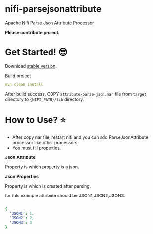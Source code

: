 # nifi-parsejsonattribute

Apache Nifi Parse Json Attribute Processor

**Please contribute project.**

# Get Started! :sunglasses:

Download [stable version](https://github.com/guvencenanguvenal/nifi-parsejsonattribute/releases/tag/stable).

Build project 

```yaml
mvn clean install
```

After build success, COPY `attribute-parse-json.nar` file from `target` directory to `{NIFI_PATH}/lib` directory.

# How to Use? :star:

 -  After copy nar file, restart nifi and you can add ParseJsonAttribute processor like other processors.
 -  You must fill properties.
 
**Json Attribute**

Property is which property is a json.

**Json Properties**

Property is which is created after parsing.

for this example attribute should be JSON1,JSON2,JSON3: 

```yaml

{
  'JSON1': 1,
  'JSON2': 2,
  'JSON3': 3
}
```

